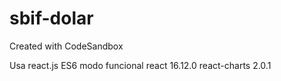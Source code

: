 # sbif-dolar

Created with CodeSandbox

Usa react.js ES6 modo funcional
react 16.12.0
react-charts 2.0.1
